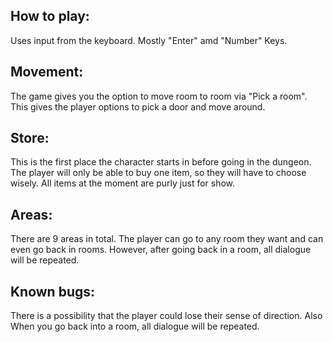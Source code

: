 ## How to play:
 Uses input from the keyboard. Mostly "Enter" amd "Number" Keys.
 
## Movement:
The game gives you the option to move room to room via "Pick a room".
This gives the player options to pick a door and move around.


## Store: 
This is the first place the character starts in before going in the dungeon. The player will only be able to buy one item, so they will have to choose wisely. All items at the moment are purly just for show.

## Areas:
There are 9 areas in total. The player can go to any room they want and can even go back in rooms. However, after going back in a room, all dialogue will be repeated.

## Known bugs:
There is a possibility that the player could lose their sense of direction. Also When you go back into a room, all dialogue will be repeated.
